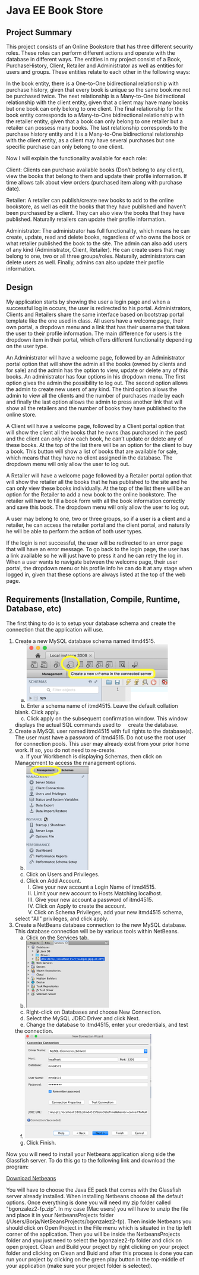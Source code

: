 # Java EE Book Store

## Project Summary

This project consists of an Online Bookstore that has three different security roles. These roles can perform different actions and operate with the
database in different ways. The entities in my project consist of a Book, PurchaseHistory, Client, Retailer and Administrator as well as entities for
users and groups. These entities relate to each other in the following ways:

In the book entity, there is a One-to-One bidirectional relationship with purchase history, given that every book is unique so the same book me not
be purchased twice. The next relationship is a Many-to-One bidirectional relationship with the client entity, given that a client may have many
books but one book can only belong to one client. The final relationship for the book entity corresponds to a Many-to-One bidirectional
relationship with the retailer entity, given that a book can only belong to one retailer but a retailer can possess many books. The last relationship
corresponds to the purchase history entity and it is a Many-to-One bidirectional relationship with the client entity, as a client may have several
purchases but one specific purchase can only belong to one client.

Now I will explain the functionality available for each role:

Client: Clients can purchase available books (Don’t belong to any client), view the books that belong to them and update their profile information.
If time allows talk about view orders (purchased item along with purchase date).

Retailer: A retailer can publish/create new books to add to the online bookstore, as well as edit the books that they have published and haven’t
been purchased by a client. They can also view the books that they have published. Naturally retailers can update their profile information.

Administrator: The administrator has full functionality, which means he can create, update, read and delete books, regardless of who owns the
book or what retailer published the book to the site. The admin can also add users of any kind (Administrator, Client, Retailer). He can create
users that may belong to one, two or all three groups/roles. Naturally, administrators can delete users as well. Finally, admins can also update
their profile information.

## Design 

My application starts by showing the user a login page and when a successful log in occurs, the user is redirected to his portal. Administrators, Clients and Retailers share the same interface based on bootstrap portal template like the one used in class. All users have a welcome page, their own portal, a dropdown menu and a link that has their username that takes the user to their profile information. The main difference for users is the dropdown item in their portal, which offers different functionality depending on the user type.

 
An Administrator will have a welcome page, followed by an Administrator portal option that will show the admin all the books (owned by clients and for sale) and the admin has the option to view, update or delete any of this books. An administrator has four options in his dropdown menu. The first option gives the admin the possibility to log out. The second option allows the admin to create new users of any kind. The third option allows the admin to view all the clients and the number of purchases made by each and finally the last option allows the admin to press another link that will show all the retailers and the number of books they have published to the online store.

 
A Client will have a welcome page, followed by a Client portal option that will show the client all the books that he owns (has purchased in the past) and the client can only view each book, he can’t update or delete any of these books. At the top of the list there will be an option for the client to buy a book. This button will show a list of books that are available for sale, which means that they have no client assigned in the database. The dropdown menu will only allow the user to log out.

 
A Retailer will have a welcome page followed by a Retailer portal option that will show the retailer all the books that he has published to the site and he can only view these books individually. At the top of the list there will be an option for the Retailer to add a new book to the online bookstore. The retailer will have to fill a book form with all the book information correctly and save this book. The dropdown menu will only allow the user to log out.

 
A user may belong to one, two or three groups, so if a user is a client and a retailer, he can access the retailer portal and the client portal, and naturally he will be able to perform the action of both user types.

 
If the login is not successful, the user will be redirected to an error page that will have an error message. To go back to the login page, the user has a link available so he will just have to press it and he can retry the log in. When a user wants to navigate between the welcome page, their user portal, the dropdown menu or his profile info he can do it at any stage when logged in, given that these options are always listed at the top of the web page.

## Requirements (Installation, Compile, Runtime, Database, etc)

The first thing to do is to setup your database schema and create the connection that the application will use. 

1. Create a new MySQL database schema named itmd4515.    
   &nbsp;&nbsp;&nbsp;&nbsp;a. <img src="https://github.com/BorjaGD94/Book-Store/blob/master/screenshots/1.png" width="380">  
   &nbsp;&nbsp;&nbsp;&nbsp;b. Enter a schema name of itmd4515. Leave the default collation blank. Click apply.  
   &nbsp;&nbsp;&nbsp;&nbsp;c. Click apply on the subsequent confirmation window. This window displays the actual SQL commands used to    &nbsp;&nbsp;&nbsp;&nbsp;create the database.      
2. Create a MySQL user named itmd4515 with full rights to the database(s). The user must have a password of itmd4515. Do not use the  root user for connection pools. This user may already exist from your prior home work. If so, you do not need to re-create.  
    &emsp;a. If your Workbench is displaying Schemas, then click on Management to access the management options.   
    &emsp;b. <img src="https://github.com/BorjaGD94/Book-Store/blob/master/screenshots/2.png" height="280">    
    &emsp;c. Click on Users and Privileges.  
    &emsp;d. Click on Add Account.   
    &emsp;&emsp;&ensp;I. Give your new account a Login Name of itmd4515.  
    &emsp;&emsp;&ensp;II. Limit your new account to Hosts Matching localhost.  
    &emsp;&emsp;&ensp;III. Give your new account a password of itmd4515.  
    &emsp;&emsp;&ensp;IV. Click on Apply to create the account.  
    &emsp;&emsp;&ensp;V. Click on Schema Privileges, add your new itmd4515 schema, select "All" privileges, and click apply.    
3. Create a NetBeans database connection to the new MySQL database. This database connection will be by various tools within NetBeans.     
    &emsp;a. Click on the Services tab.  
    &emsp;b. <img src="https://github.com/BorjaGD94/Book-Store/blob/master/screenshots/3.png" height="180">  
    &emsp;c. Right-click on Databases and choose New Connection.  
    &emsp;d. Select the MySQL JDBC Driver and click Next.  
    &emsp;e. Change the database to itmd4515, enter your credentials, and test the connection.  
    &emsp;f. <img src="https://github.com/BorjaGD94/Book-Store/blob/master/screenshots/4.png" height="280">    
    &emsp;g. Click Finish.  

Now you will need to install your Netbeans application along side the Glassfish server. To do this go to the following link and download the program:

[Download Netbeans](https://netbeans.org/downloads/8.2/)

You will have to choose the Java EE pack that comes with the Glassfish server already installed. When installing Netbeans choose all the default options. Once everything is done you will need my zip folder called "bgonzalez2-fp.zip". In my case (Mac users) you will have to unzip the file and place it in your NetbeansProjects folder (/Users/Borja/NetBeansProjects/bgonzalez2-fp⁩). Then inside Netbeans you should click on Open Project in the File menu which is situated in the tip left corner of the application. Then you will be inside the NetbeansProjects folder and you just need to select the bgonzalez2-fp folder and click on open project. Clean and Build your project by right clicking on your project folder and clicking on Clean and Buid and after this process is done you can run your project by clicking on the green play button in the top-middle of your application (make sure your project folder is selected).

